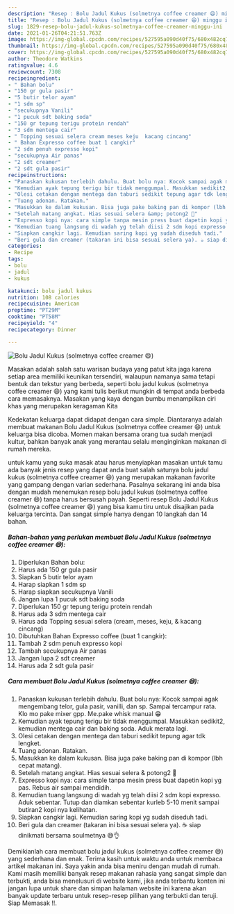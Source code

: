 ```yaml
---
description: "Resep : Bolu Jadul Kukus (solmetnya coffee creamer 😄) minggu ini"
title: "Resep : Bolu Jadul Kukus (solmetnya coffee creamer 😄) minggu ini"
slug: 1829-resep-bolu-jadul-kukus-solmetnya-coffee-creamer-minggu-ini
date: 2021-01-26T04:21:51.763Z
image: https://img-global.cpcdn.com/recipes/527595a090d40f75/680x482cq70/bolu-jadul-kukus-solmetnya-coffee-creamer-😄-foto-resep-utama.jpg
thumbnail: https://img-global.cpcdn.com/recipes/527595a090d40f75/680x482cq70/bolu-jadul-kukus-solmetnya-coffee-creamer-😄-foto-resep-utama.jpg
cover: https://img-global.cpcdn.com/recipes/527595a090d40f75/680x482cq70/bolu-jadul-kukus-solmetnya-coffee-creamer-😄-foto-resep-utama.jpg
author: Theodore Watkins
ratingvalue: 4.6
reviewcount: 7308
recipeingredient:
- " Bahan bolu"
- "150 gr gula pasir"
- "5 butir telor ayam"
- "1 sdm sp"
- "secukupnya Vanili"
- "1 pucuk sdt baking soda"
- "150 gr tepung terigu protein rendah"
- "3 sdm mentega cair"
- " Topping sesuai selera cream meses keju  kacang cincang"
- " Bahan Expresso coffee buat 1 cangkir"
- "2 sdm penuh expresso kopi"
- "secukupnya Air panas"
- "2 sdt creamer"
- "2 sdt gula pasir"
recipeinstructions:
- "Panaskan kukusan terlebih dahulu. Buat bolu nya: Kocok sampai agak mengembang telor, gula pasir, vanilli, dan sp. Sampai tercampur rata. Klo mo pake mixer gpp. Me.pake whisk manual 😁"
- "Kemudian ayak tepung terigu bir tidak menggumpal. Masukkan sedikit2, kemudian mentega cair dan baking soda. Aduk merata lagi."
- "Olesi cetakan dengan mentega dan taburi sedikit tepung agar tdk lengket."
- "Tuang adonan. Ratakan."
- "Masukkan ke dalam kukusan. Bisa juga pake baking pan di kompor (lbh cepat matang)."
- "Setelah matang angkat. Hias sesuai selera &amp; potong2 🤗"
- "Expresso kopi nya: cara simple tanpa mesin press buat dapetin kopi yg pas. Rebus air sampai mendidih."
- "Kemudian tuang langsung di wadah yg telah diisi 2 sdm kopi expresso. Aduk sebentar. Tutup dan diamkan sebentar kurleb 5-10 menit sampai butiran2 kopi nya kelihatan."
- "Siapkan cangkir lagi. Kemudian saring kopi yg sudah diseduh tadi."
- "Beri gula dan creamer (takaran ini bisa sesuai selera ya). ☕ siap dinikmati bersama soulmetnya 😅👌"
categories:
- Recipe
tags:
- bolu
- jadul
- kukus

katakunci: bolu jadul kukus 
nutrition: 108 calories
recipecuisine: American
preptime: "PT29M"
cooktime: "PT58M"
recipeyield: "4"
recipecategory: Dinner

---
```



![Bolu Jadul Kukus (solmetnya coffee creamer 😄)](https://img-global.cpcdn.com/recipes/527595a090d40f75/680x482cq70/bolu-jadul-kukus-solmetnya-coffee-creamer-😄-foto-resep-utama.jpg)

Masakan adalah salah satu warisan budaya yang patut kita jaga karena setiap area memiliki keunikan tersendiri, walaupun namanya sama tetapi bentuk dan tekstur yang berbeda, seperti bolu jadul kukus (solmetnya coffee creamer 😄) yang kami tulis berikut mungkin di tempat anda berbeda cara memasaknya. Masakan yang kaya dengan bumbu menampilkan ciri khas yang merupakan keragaman Kita

Kedekatan keluarga dapat didapat dengan cara simple. Diantaranya adalah membuat makanan Bolu Jadul Kukus (solmetnya coffee creamer 😄) untuk keluarga bisa dicoba. Momen makan bersama orang tua sudah menjadi kultur, bahkan banyak anak yang merantau selalu menginginkan makanan di rumah mereka.



untuk kamu yang suka masak atau harus menyiapkan masakan untuk tamu ada banyak jenis resep yang dapat anda buat salah satunya bolu jadul kukus (solmetnya coffee creamer 😄) yang merupakan makanan favorite yang gampang dengan varian sederhana. Pasalnya sekarang ini anda bisa dengan mudah menemukan resep bolu jadul kukus (solmetnya coffee creamer 😄) tanpa harus bersusah payah.
Seperti resep Bolu Jadul Kukus (solmetnya coffee creamer 😄) yang bisa kamu tiru untuk disajikan pada keluarga tercinta. Dan sangat simple hanya dengan 10 langkah dan 14 bahan.


<!--inarticleads1-->

##### Bahan-bahan yang perlukan membuat Bolu Jadul Kukus (solmetnya coffee creamer 😄):

1. Diperlukan  Bahan bolu:
1. Harus ada 150 gr gula pasir
1. Siapkan 5 butir telor ayam
1. Harap siapkan 1 sdm sp
1. Harap siapkan secukupnya Vanili
1. Jangan lupa 1 pucuk sdt baking soda
1. Diperlukan 150 gr tepung terigu protein rendah
1. Harus ada 3 sdm mentega cair
1. Harus ada  Topping sesuai selera (cream, meses, keju, &amp; kacang cincang)
1. Dibutuhkan  Bahan Expresso coffee (buat 1 cangkir):
1. Tambah 2 sdm penuh expresso kopi
1. Tambah secukupnya Air panas
1. Jangan lupa 2 sdt creamer
1. Harus ada 2 sdt gula pasir




<!--inarticleads2-->

##### Cara membuat  Bolu Jadul Kukus (solmetnya coffee creamer 😄):

1. Panaskan kukusan terlebih dahulu. Buat bolu nya: Kocok sampai agak mengembang telor, gula pasir, vanilli, dan sp. Sampai tercampur rata. Klo mo pake mixer gpp. Me.pake whisk manual 😁
1. Kemudian ayak tepung terigu bir tidak menggumpal. Masukkan sedikit2, kemudian mentega cair dan baking soda. Aduk merata lagi.
1. Olesi cetakan dengan mentega dan taburi sedikit tepung agar tdk lengket.
1. Tuang adonan. Ratakan.
1. Masukkan ke dalam kukusan. Bisa juga pake baking pan di kompor (lbh cepat matang).
1. Setelah matang angkat. Hias sesuai selera &amp; potong2 🤗
1. Expresso kopi nya: cara simple tanpa mesin press buat dapetin kopi yg pas. Rebus air sampai mendidih.
1. Kemudian tuang langsung di wadah yg telah diisi 2 sdm kopi expresso. Aduk sebentar. Tutup dan diamkan sebentar kurleb 5-10 menit sampai butiran2 kopi nya kelihatan.
1. Siapkan cangkir lagi. Kemudian saring kopi yg sudah diseduh tadi.
1. Beri gula dan creamer (takaran ini bisa sesuai selera ya). ☕ siap dinikmati bersama soulmetnya 😅👌




Demikianlah cara membuat bolu jadul kukus (solmetnya coffee creamer 😄) yang sederhana dan enak. Terima kasih untuk waktu anda untuk membaca artikel makanan ini. Saya yakin anda bisa meniru dengan mudah di rumah. Kami masih memiliki banyak resep makanan rahasia yang sangat simple dan terbukti, anda bisa menelusuri di website kami, jika anda terbantu konten ini jangan lupa untuk share dan simpan halaman website ini karena akan banyak update terbaru untuk resep-resep pilihan yang terbukti dan teruji. Siap Memasak !!. 
